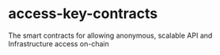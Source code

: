 # access-key-contracts
The smart contracts for allowing anonymous, scalable API and Infrastructure access on-chain
